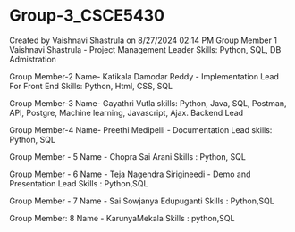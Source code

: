 # Group-3_CSCE5430
Created by Vaishnavi Shastrula on 8/27/2024 02:14 PM
Group Member 1
Vaishnavi Shastrula - Project Management Leader
Skills: Python, SQL, DB Admistration

Group Member-2
Name- Katikala Damodar Reddy - Implementation Lead For Front End
Skills: Python, Html, CSS, SQL

Group Member-3
Name- Gayathri Vutla
skills: Python, Java, SQL, Postman, API, Postgre, Machine learning, Javascript, Ajax.
Backend Lead

Group Member-4
Name- Preethi Medipelli - Documentation Lead
skills: Python, SQL

Group Member - 5
Name - Chopra Sai Arani
Skills : Python, SQL

Group Member - 6
Name - Teja Nagendra Sirigineedi - Demo and Presentation Lead
Skills : Python,SQL

Group Member - 7
Name - Sai Sowjanya Edupuganti
Skills : Python,SQL

Group Member: 8
Name - KarunyaMekala
Skills : python,SQL
